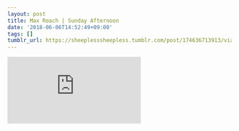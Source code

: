 ```yaml
---
layout: post
title: Max Roach | Sunday Afternoon
date: '2018-06-06T14:52:49+09:00'
tags: []
tumblr_url: https://sheeplesssheepless.tumblr.com/post/174636713913/via-httpswwwyoutubecomwatchv-ogn1lvogtmw
---
```

<iframe src="https://www.youtube.com/embed/ogn1lVOgTMw" frameborder="0" allow="accelerometer; autoplay; encrypted-media; gyroscope; picture-in-picture" allowfullscreen></iframe>  

